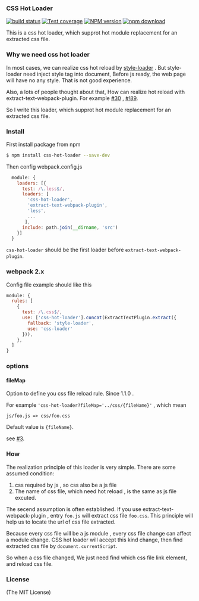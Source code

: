 ### CSS Hot Loader

[![build status][travis-image]][travis-url]
[![Test coverage][coveralls-image]][coveralls-url]
[![NPM version][npm-image]][npm-url]
[![npm download][download-image]][download-url]

[npm-image]: http://img.shields.io/npm/v/css-hot-loader.svg?style=flat-square
[npm-url]: http://npmjs.org/package/css-hot-loader
[download-image]: https://img.shields.io/npm/dm/css-hot-loader.svg?style=flat-square
[download-url]: https://npmjs.org/package/css-hot-loader
[travis-image]: https://img.shields.io/travis/shepherdwind/css-hot-loader.svg?style=flat-square
[travis-url]: https://travis-ci.org/shepherdwind/css-hot-loader
[coveralls-image]: https://img.shields.io/coveralls/shepherdwind/css-hot-loader.svg?style=flat-square
[coveralls-url]: https://coveralls.io/r/shepherdwind/css-hot-loader?branch=master


This is a css hot loader, which supprot hot module replacement for an extracted css file.

### Why we need css hot loader

In most cases, we can realize css hot reload by [style-loader](https://github.com/webpack/style-loader) . But style-loader need inject style tag into document, Before js ready, the web page will have no any style. That is not good experience.

Also, a lots of people thought about that, How can realize hot reload with
extract-text-webpack-plugin. For example [#30](https://github.com/webpack-contrib/extract-text-webpack-plugin/issues/30) , [#!89](https://github.com/webpack-contrib/extract-text-webpack-plugin/pull/89).

So I write this loader, which supprot hot module replacement for an extracted css file.

### Install

First install package from npm

```sh
$ npm install css-hot-loader --save-dev
```

Then config webpack.config.js

```javascript
  module: {
    loaders: [{
      test: /\.less$/,
      loaders: [
        'css-hot-loader',
        'extract-text-webpack-plugin',
        'less',
        ...
       ],
      include: path.join(__dirname, 'src')
    }]
  }
```

`css-hot-loader` should be the first loader before `extract-text-webpack-plugin`.

### webpack 2.x

Config file example should like this

```javascript
module: {
  rules: [
    {
      test: /\.css$/,
      use: ['css-hot-loader'].concat(ExtractTextPlugin.extract({
        fallback: 'style-loader',
        use: 'css-loader'
      })),
    },
  ]
}
```

### options

#### fileMap

Option to define you css file reload rule. Since 1.1.0 .

For example `'css-hot-loader?fileMap='../css/{fileName}'` , which mean

```
js/foo.js => css/foo.css
```

Default value is `{fileName}`.

see [#3](https://github.com/shepherdwind/css-hot-loader/issues/3).

### How


The realization principle of this loader is very simple. There are some assumed condition:

1. css required by js , so css also be a js file
2. The name of css file, which need hot reload , is the same as js file excuted.

The secend assumption is often established. If you use extract-text-webpack-plugin , entry `foo.js` will extract css file `foo.css`. This principle will help us to locate the url of css file extracted.

Because every css file will be a js module , every css file change can affect a module change. CSS hot loader will accept this kind change, then find extracted css file by `document.currentScript`.

So when a css file changed, We just need find which css file link element, and reload css file.

### License

(The MIT License)
